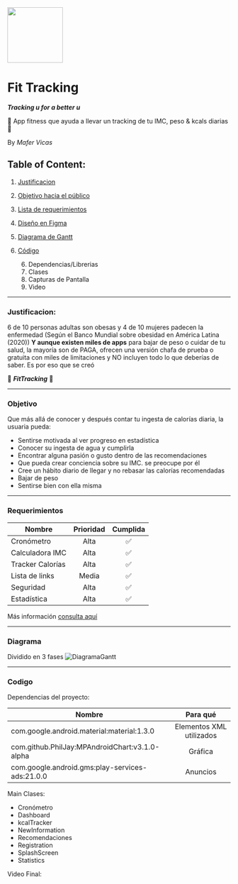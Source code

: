 <img src='https://user-images.githubusercontent.com/89888520/224816395-58e7bfe7-2950-4234-acaf-e3c13d4374cd.png' width='125'>

# Fit Tracking
***Tracking u for a better u***

🌸 App fitness que ayuda a llevar un tracking de tu IMC, peso & kcals diarias 🌸

By *Mafer Vicas*


## Table of Content:
1. [Justificacion](#justificacion)
2. [Objetivo hacia el público](#objetivo)
3. [Lista de requerimientos](#requerimientos)
4. [Diseño en Figma](https://www.figma.com/file/qo4lYXQXlvcSNtgkwIwA3s/Untitled?node-id=0%3A1&t=gPpj2xznpNSbIGyk-1)
5. [Diagrama de Gantt](#Diagrama)
6. [Código](#codigo)

   6. Dependencias/Librerias
   6. Clases
   6. Capturas de Pantalla
   6. Video

---

### Justificacion: 
6 de 10 personas adultas son obesas y 4 de 10 mujeres padecen la enfermedad (Según el Banco Mundial sobre obesidad en América Latina (2020))
**Y aunque existen miles de apps** para bajar de peso o cuidar de tu salud, la mayoría son de PAGA, ofrecen una versión chafa de prueba o gratuita con miles de limitaciones y NO incluyen todo lo que deberías de saber. Es por eso que se creó 

🌸 _**FitTracking**_ 🌸

---

### Objetivo
Que más allá de conocer y después contar tu ingesta de calorías diaria, la usuaria pueda:
- Sentirse motivada al ver progreso en estadística
- Conocer su ingesta de agua y cumplirla
- Encontrar alguna pasión o gusto dentro de las recomendaciones
- Que pueda crear conciencia sobre su IMC. se preocupe por él 
- Cree un hábito diario de llegar y no rebasar las calorías recomendadas
- Bajar de peso
- Sentirse bien con ella misma

---

### Requerimientos
| Nombre  | Prioridad | Cumplida |
| ------------- |:-------------:| :-------------:|
| Cronómetro      | Alta     | ✅
| Calculadora IMC      | Alta     | ✅
| Tracker Calorías      | Alta    |✅
| Lista de links | Media | ✅
| Seguridad | Alta | ✅
| Estadística | Alta | ✅

Más información [consulta aquí](https://www.canva.com/design/DAE4ptBofTY/8uzENDqkiwpn_UktNvpMqw/view?utm_content=DAE4ptBofTY&utm_campaign=designshare&utm_medium=link2&utm_source=sharebutton)

---

### Diagrama
Dividido en 3 fases
![DiagramaGantt](https://user-images.githubusercontent.com/89888520/224815279-03cfabdc-2311-452e-bd3d-53985014ec50.jpeg)

---

### Codigo
Dependencias del proyecto:

| Nombre  | Para qué | 
| ------------- |:-------------:| 
| com.google.android.material:material:1.3.0| Elementos XML utilizados     | 
| com.github.PhilJay:MPAndroidChart:v3.1.0-alpha| Gráfica   | 
| com.google.android.gms:play-services-ads:21.0.0 | Anuncios    |

Main Clases:
- Cronómetro
- Dashboard
- kcalTracker
- NewInformation
- Recomendaciones
- Registration
- SplashScreen
- Statistics

Video Final:

